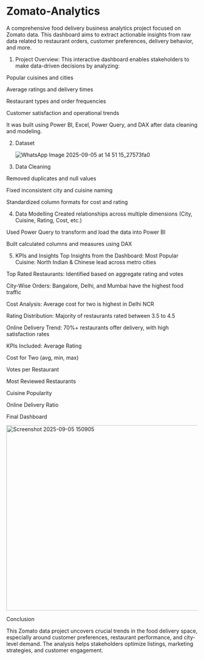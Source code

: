 # Zomato-Analytics
A comprehensive food delivery business analytics project focused on Zomato data. This dashboard aims to extract actionable insights from raw data related to restaurant orders, customer preferences, delivery behavior, and more.

   1. Project Overview: This interactive dashboard enables stakeholders to make data-driven decisions by analyzing:

Popular cuisines and cities

Average ratings and delivery times

Restaurant types and order frequencies

Customer satisfaction and operational trends

It was built using Power BI, Excel, Power Query, and DAX after data cleaning and modeling.

2. Dataset
   
   ![WhatsApp Image 2025-09-05 at 14 51 15_27573fa0](https://github.com/user-attachments/assets/78af5e41-dc5d-4902-a1c3-cedc03aee533)

3. Data Cleaning

Removed duplicates and null values

Fixed inconsistent city and cuisine naming

Standardized column formats for cost and rating

4. Data Modelling Created relationships across multiple dimensions (City, Cuisine, Rating, Cost, etc.)

Used Power Query to transform and load the data into Power BI

Built calculated columns and measures using DAX

5. KPIs and Insights Top Insights from the Dashboard: Most Popular Cuisine: North Indian & Chinese lead across metro cities

Top Rated Restaurants: Identified based on aggregate rating and votes

City-Wise Orders: Bangalore, Delhi, and Mumbai have the highest food traffic

Cost Analysis: Average cost for two is highest in Delhi NCR

Rating Distribution: Majority of restaurants rated between 3.5 to 4.5

Online Delivery Trend: 70%+ restaurants offer delivery, with high satisfaction rates

KPIs Included: Average Rating

Cost for Two (avg, min, max)

Votes per Restaurant

Most Reviewed Restaurants

Cuisine Popularity

Online Delivery Ratio

Final Dashboard

<img width="1307" height="487" alt="Screenshot 2025-09-05 150905" src="https://github.com/user-attachments/assets/e4d4a13f-8e6a-4ee3-a0f9-eefa8b047f3a" />


Conclusion

This Zomato data project uncovers crucial trends in the food delivery space, especially around customer preferences, restaurant performance, and city-level demand. The analysis helps stakeholders optimize listings, marketing strategies, and customer engagement.
